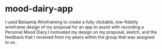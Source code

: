 # mood-dairy-app
I used Balsamiq Wireframing to create a fully clickable, low-fidelity wireframe design of my proposal for an app to assist with recording a Personal Mood Diary.I motivated my design on my proposal, sketch, and the feedback that I received from my peers within the group that was assigned to us.. 
